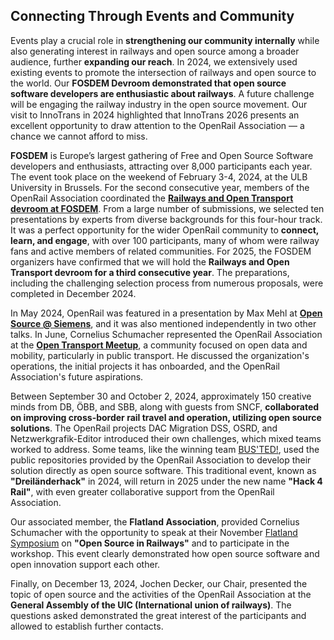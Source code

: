 ## Connecting Through Events and Community

Events play a crucial role in **strengthening our community internally** while also generating interest in railways and open source among a broader audience, further **expanding our reach**.
In 2024, we extensively used existing events to promote the intersection of railways and open source to the world. Our **FOSDEM Devroom demonstrated that open source software developers are enthusiastic about railways**. A future challenge will be engaging the railway industry in the open source movement. Our visit to InnoTrans in 2024 highlighted that InnoTrans 2026 presents an excellent opportunity to draw attention to the OpenRail Association — a chance we cannot afford to miss.

**FOSDEM** is Europe’s largest gathering of Free and Open Source Software developers and enthusiasts, attracting over 8,000 participants each year. The event took place on the weekend of February 3-4, 2024, at the ULB University in Brussels. For the second consecutive year, members of the OpenRail Association coordinated the [**Railways and Open Transport devroom at FOSDEM**](https://archive.fosdem.org/2024/schedule/track/railways-and-open-transport/). From a large number of submissions, we selected ten presentations by experts from diverse backgrounds for this four-hour track. It was a perfect opportunity for the wider OpenRail community to **connect, learn, and engage**, with over 100 participants, many of whom were railway fans and active members of related communities. For 2025, the FOSDEM organizers have confirmed that we will hold the **Railways and Open Transport devroom for a third consecutive year**. The preparations, including the challenging selection process from numerous proposals, were completed in December 2024.

In May 2024, OpenRail was featured in a presentation by Max Mehl at [**Open Source @ Siemens**](https://opensource.siemens.com/events/2024/), and it was also mentioned independently in two other talks. In June, Cornelius Schumacher represented the OpenRail Association at the [**Open Transport Meetup**](https://github.com/transportkollektiv/meetup), a community focused on open data and mobility, particularly in public transport. He discussed the organization's operations, the initial projects it has onboarded, and the OpenRail Association's future aspirations.

Between September 30 and October 2, 2024, approximately 150 creative minds from DB, ÖBB, and SBB, along with guests from SNCF, **collaborated on improving cross-border rail travel and operation, utilizing open source solutions**. The OpenRail projects DAC Migration DSS, OSRD, and Netzwerkgrafik-Editor introduced their own challenges, which mixed teams worked to address. Some teams, like the winning team [BUS'TED!](https://github.com/OpenRail-Playground/busted), used the public repositories provided by the OpenRail Association to develop their solution directly as open source software. This traditional event, known as **"Dreiländerhack"** in 2024, will return in 2025 under the new name **"Hack 4 Rail"**, with even greater collaborative support from the OpenRail Association.

Our associated member, the **Flatland Association**, provided Cornelius Schumacher with the opportunity to speak at their November [Flatland Symposium](https://www.flatland-association.org/events) on **"Open Source in Railways"** and to participate in the workshop. This event clearly demonstrated how open source software and open innovation support each other.

Finally, on December 13, 2024, Jochen Decker, our Chair, presented the topic of open source and the activities of the OpenRail Association at the **General Assembly of the UIC (International union of railways)**. The questions asked demonstrated the great interest of the participants and allowed to establish further contacts.

